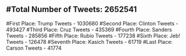 #Total Number of Tweets: 2652541 
---
#First Place: Trump Tweets - 1030680
#Second Place: Clinton Tweets - 493427
#Third Place: Cruz Tweets - 435369
#Fourth Place: Sanders Tweets - 285856
#Fifth Place: Rubio Tweets - 177238
#Sixth Place: Jeb! Tweets - 126478
#Seventh Place: Kasich Tweets - 61719
#Last Place: Carson Tweets - 41774
